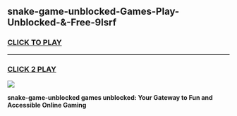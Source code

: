 
## snake-game-unblocked-Games-Play-Unblocked-&-Free-9lsrf
<h3>
<a href="https://premium76.site?title=snake-game-unblocked&ref=24A">CLICK TO PLAY</a></h3>
<hr>

<h3>
<a href="https://premium76.site?title=snake-game-unblocked&ref=24A">CLICK 2 PLAY</a>
  
</h3>

<a href="https://premium76.site?title=snake-game-unblocked&ref=24A"><img src="https://clearcache.store/games.png"></a>


**snake-game-unblocked games unblocked: Your Gateway to Fun and Accessible Online Gaming**
